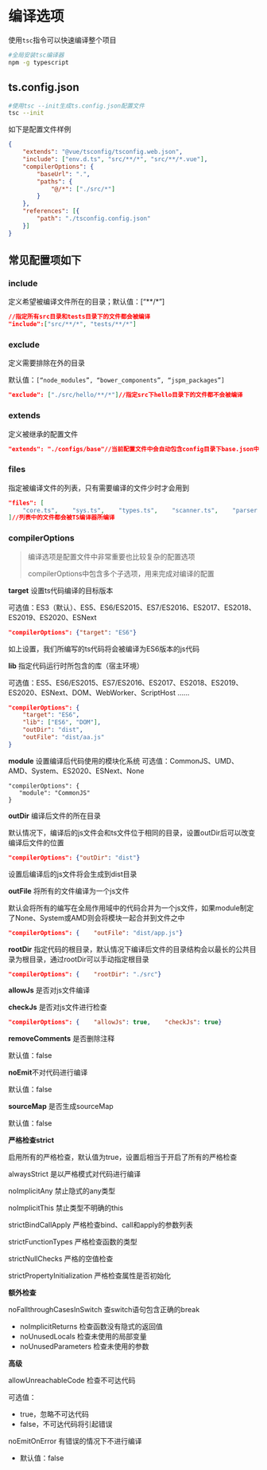 # 编译选项
使用`tsc`指令可以快速编译整个项目
```bash
#全局安装tsc编译器
npm -g typescript
```
## ts.config.json

```bash
#使用tsc --init生成ts.config.json配置文件
tsc --init
```

如下是配置文件样例

```json
{  
	"extends": "@vue/tsconfig/tsconfig.web.json",  
	"include": ["env.d.ts", "src/**/*", "src/**/*.vue"],  
	"compilerOptions": {    
		"baseUrl": ".",    
		"paths": {      
			"@/*": ["./src/*"]    
		}  
	},  
	"references": [{      
		"path": "./tsconfig.config.json"
	}]
}
```

## 常见配置项如下

### include

定义希望被编译文件所在的目录；默认值：[“**/*”]

```json
//指定所有src目录和tests目录下的文件都会被编译
"include":["src/**/*", "tests/**/*"]
```
### exclude

定义需要排除在外的目录

默认值：`[“node_modules”, “bower_components”, “jspm_packages”]`

```json
"exclude": ["./src/hello/**/*"]//指定src下hello目录下的文件都不会被编译
```

### extends

定义被继承的配置文件

```json
"extends": "./configs/base"//当前配置文件中会自动包含config目录下base.json中的所有配置信息
```

### files

指定被编译文件的列表，只有需要编译的文件少时才会用到

```json
"files": [    
	"core.ts",    "sys.ts",    "types.ts",    "scanner.ts",    "parser.ts",    "utilities.ts",    "binder.ts",    "checker.ts",    "tsc.ts"
]//列表中的文件都会被TS编译器所编译
```

### compilerOptions

> 编译选项是配置文件中非常重要也比较复杂的配置选项
> 
> compilerOptions中包含多个子选项，用来完成对编译的配置

**target** 设置ts代码编译的目标版本

可选值：ES3（默认）、ES5、ES6/ES2015、ES7/ES2016、ES2017、ES2018、ES2019、ES2020、ESNext

```json
"compilerOptions": {"target": "ES6"}
```

如上设置，我们所编写的ts代码将会被编译为ES6版本的js代码

**lib** 指定代码运行时所包含的库（宿主环境）

可选值：ES5、ES6/ES2015、ES7/ES2016、ES2017、ES2018、ES2019、ES2020、ESNext、DOM、WebWorker、ScriptHost ……

```json
"compilerOptions": {    
	"target": "ES6",    
	"lib": ["ES6", "DOM"],    
	"outDir": "dist",    
	"outFile": "dist/aa.js"
}
```

**module** 设置编译后代码使用的模块化系统
可选值：CommonJS、UMD、AMD、System、ES2020、ESNext、None

```tsx
"compilerOptions": {
   "module": "CommonJS"
}
```

**outDir** 编译后文件的所在目录

默认情况下，编译后的js文件会和ts文件位于相同的目录，设置outDir后可以改变编译后文件的位置

```json
"compilerOptions": {"outDir": "dist"}
```

设置后编译后的js文件将会生成到dist目录

**outFile** 将所有的文件编译为一个js文件

默认会将所有的编写在全局作用域中的代码合并为一个js文件，如果module制定了None、System或AMD则会将模块一起合并到文件之中

```json
"compilerOptions": {    "outFile": "dist/app.js"}
```

**rootDir** 指定代码的根目录，默认情况下编译后文件的目录结构会以最长的公共目录为根目录，通过rootDir可以手动指定根目录

```json
"compilerOptions": {    "rootDir": "./src"}
```

**allowJs** 是否对js文件编译

**checkJs** 是否对js文件进行检查

```json
"compilerOptions": {    "allowJs": true,    "checkJs": true}
```

**removeComments** 是否删除注释

默认值：false

**noEmit**不对代码进行编译

默认值：false

**sourceMap** 是否生成sourceMap

默认值：false

**严格检查strict**

启用所有的严格检查，默认值为true，设置后相当于开启了所有的严格检查

alwaysStrict 是以严格模式对代码进行编译

noImplicitAny 禁止隐式的any类型

noImplicitThis 禁止类型不明确的this

strictBindCallApply 严格检查bind、call和apply的参数列表

strictFunctionTypes 严格检查函数的类型

strictNullChecks 严格的空值检查

strictPropertyInitialization 严格检查属性是否初始化

**额外检查**

noFallthroughCasesInSwitch 查switch语句包含正确的break

- noImplicitReturns 检查函数没有隐式的返回值
- noUnusedLocals 检查未使用的局部变量
- noUnusedParameters 检查未使用的参数

**高级**

allowUnreachableCode 检查不可达代码

可选值：

- true，忽略不可达代码
- false，不可达代码将引起错误

noEmitOnError 有错误的情况下不进行编译

- 默认值：false